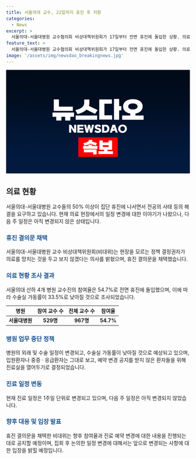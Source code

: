 ```yaml
---
title: 서울의대 교수, 22일까지 휴진 후 저항
categories:
  - News
excerpt: >
  서울의대-서울대병원 교수협의회 비상대책위원회가 17일부터 전면 휴진에 돌입한 상황. 의료정책에 저항하며 전공의 행정처분 취소 및 정부의 조치를 요구하고, 비대위원장은 휴진 계획이 다음 주에는 없을 수도 있다고 밝힘. 교수들은 근무하고 있으며, 입원환자나 중증·응급환자는 보고 있고 약 처방이 필요한 환자들을 위해 진료실을 여는 방침. 전문가 집단을 무시하는 상황에 대한 토로와 진료 예약 변경은 진행되는 대로 공지될 예정임을 밝힘.
feature_text: >
  서울의대-서울대병원 교수협의회 비상대책위원회가 17일부터 전면 휴진에 돌입한 상황. 의료정책에 저항하며 전공의 행정처분 취소 및 정부의 조치를 요구하고, 비대위원장은 휴진 계획이 다음 주에는 없을 수도 있다고 밝힘. 교수들은 근무하고 있으며, 입원환자나 중증·응급환자는 보고 있고 약 처방이 필요한 환자들을 위해 진료실을 여는 방침. 전문가 집단을 무시하는 상황에 대한 토로와 진료 예약 변경은 진행되는 대로 공지될 예정임을 밝힘.
image: '/assets/img/newsdao_breakingnews.jpg'
---
```


<p><img src="/assets/img/newsdao_breakingnews.jpg" alt="firstkoreanews 속보" /></p>

<h2 data-ke-size="size26">의료 현황</h2>

<p data-ke-size="size16">서울의대-서울대병원 교수들의 50% 이상이 집단 휴진에 나서면서 전공의 사태 등의 해결을 요구하고 있습니다. 현재 의료 현장에서의 일정 변경에 대한 이야기가 나왔으나, 다음 주 일정은 아직 변경되지 않은 상태입니다.</p>

<h3><b><span style="color: #1a5490;">휴진 결의문 채택</span></b></h3>

<p data-ke-size="size16">서울의대-서울대병원 교수 비상대책위원회(비대위)는 현장을 모르는 정책 결정권자가 의료를 망치는 것을 두고 보지 않겠다는 의사를 밝혔으며, 휴진 결의문을 채택했습니다.</p>

<h3><b><span style="color: #1a5490;">의료 현황 조사 결과</span></b></h3>

<p data-ke-size="size16">서울의대 산하 4개 병원 교수진의 참여율은 54.7%로 전면 휴진에 돌입했으며, 이에 따라 수술실 가동률이 33.5%로 낮아질 것으로 조사되었습니다.</p>

<table>
<thead>
    <tr>
        <th>병원</th>
        <th>참여 교수 수</th>
        <th>전체 교수 수</th>
        <th>참여율</th>
    </tr>
</thead>
<tbody>
    <tr>
        <td><b>서울대병원</b></td>
        <td style="text-align: center; height: 17px;"><b>529명</b></td>
        <td style="text-align: center; height: 17px;"><b>967명</b></td>
        <td style="text-align: center; height: 17px;"><b>54.7%</b></td>
    </tr>
</tbody>
</table>

<h3><b><span style="color: #1a5490;">병원 업무 중단 정책</span></b></h3>

<p data-ke-size="size16">병원의 외래 및 수술 일정이 변경되고, 수술실 가동률이 낮아질 것으로 예상되고 있으며, 입원환자나 중증 · 응급환자는 그대로 보고, 예약 변경 공지를 받지 않은 환자들을 위해 진료실을 열어두기로 결정되었습니다.</p>

<h3><b><span style="color: #1a5490;">진료 일정 변동</span></b></h3>

<p data-ke-size="size16">현재 진료 일정은 1주일 단위로 변경되고 있으며, 다음 주 일정은 아직 변경되지 않았습니다.</p>

<h3><b><span style="color: #1a5490;">향후 대응 및 입장 발표</span></b></h3>

<p data-ke-size="size16">휴진 결의문을 채택한 비대위는 향후 참여율과 진료 예약 변경에 대한 내용을 진행되는 대로 공지할 예정이며, 집회 후 논의한 일정 변경에 대해서는 앞으로 변경되는 사항에 대한 입장을 밝힐 예정입니다.</p>

